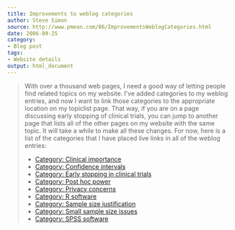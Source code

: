 ```yaml
---
title: Improvements to weblog categories
author: Steve Simon
source: http://www.pmean.com/06/ImprovementsWeblogCategories.html
date: 2006-09-25
category:
- Blog post
tags:
- Website details
output: html_document
---
```

> With over a thousand web pages, I need a good way of letting people
> find related topics on my website. I\'ve added categories to my weblog
> entries, and now I want to link those categories to the appropriate
> location on my topiclist page. That way, if you are on a page
> discussing early stopping of clinical trials, you can jump to another
> page that lists all of the other pages on my website with the same
> topic. It will take a while to make all these changes. For now, here
> is a list of the categories that I have placed live links in all of
> the weblog entries:
>
> -   [Category: Clinical
>     importance](../category/ClinicalImportance.html)
> -   [Category: Confidence
>     intervals](../category/ConfidenceIntervals.html)
> -   [Category: Early stopping in clinical
>     trials](../category/EarlyStopping.html)
> -   [Category: Post hoc power](../category/PostHocPower.html)
> -   [Category: Privacy concerns](../category/PrivacyInResearch.html)
> -   [Category: R software](../category/RSoftware.html)
> -   [Category: Sample size
>     justification](../category/SampleSizeJustification.html)
> -   [Category: Small sample size
>     issues](../category/SmallSampleSizeIssues.html)
> -   [Category: SPSS software](../category/SpssSoftware.html)

